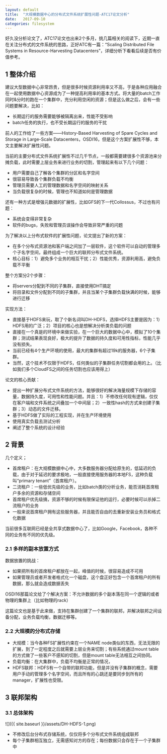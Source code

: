```yaml
---
layout: default
title:  "大规模数据中心的分布式文件系统扩展性问题-ATC17论文分析"
date:   2017-09-10
categories: filesystem
---
```


好久没分析论文了，ATC17论文也出来2个多月，挑几篇相关的阅读下，近期一直在关注分布式的文件系统的思路，正好ATC有一篇：“Scaling Distributed File Systems in Resource-Harvesting Datacenters”，详细分析下看看后续是否有价值参考。

## 1 整体介绍

建议大型数据中心非常昂贵，但是很多时候资源利用率又不高，于是各种应用融合在一起使用数据中心资源成为了一种提高利用率的基本方式。将大量的batch工作同时&分时的跑在一个集群中，充分利用空闲的资源；但是这么做之后，会有一些问题要解决，比如：

- 长期运行的服务需要能够被隔离出来，性能不受影响
- batch任务的执行，也不受长期运行的服务的干扰

前人的工作给了一些方案——History-Based Harvesting of Spare Cycles and Storage in Large-Scale Datacenters，OSDI16，但是这个方案扩展性不够，本文主要解决扩展性问题。

当前的主要分布式文件系统扩展性不过几千节点，一般都需要建很多个资源池来分摊负载，此时需要上层业务来进行业务的切割，管理起来有以下几个问题：

- 用户需要自己了解各个集群的分区和名字空间
- 很容易导致各个集群负载不均衡
- 管理员需要人工的管理数据和名字空间的映射关系
- 当负载很复杂的时候，管理也不知道如何是管理数据

还有一种方式是增强元数据的扩展性，比如GFS的下一代Collossus，不过也有问题：

- 系统会变得非常复杂
- 软件的bugs，失败和管理员误操作会导致非常严重的问题

为了解决以上分布式软件的扩展性问题，论文提出了新的方案：

- 在多个分布式资源池和客户端之间加了一层软件，这个软件可以自动的管理多个子名字空间，最终组成一个巨大的联邦分布式文件系统。
- 核心目标：1）避免多个业务的相互干扰；2）性能优秀，资源利用高，避免负载不平衡

整个方案分2个步骤：

- 将servers分配到不同的子集群，直接使用DHT搞定
- 将目录和文件分配到不同的子集群，并且当某个子集群负载快满的时候，能够进行迁移

实现方法：

- 直接基于HDFS来玩，取了个新名词叫DH-HDFS，选择HDFS主要是因为：1）HDFS用的广泛；2）项目的核心也是想解决分析类负载的问题
- 直接在一个真是的环境中来做实验，在一个巨大的数据中心中，模拟了10个集群；测试结果表现良好，极大的提升了数据的持久度和可用性指标，性能几乎没有损失。
- 当前已经有4个生产环境的使用，最大的集群有超过19k的服务器，6个子集群。
- 当然，这个技术不仅限于HDFS，任何类似的子集群任务切割都会用的上。（比如我们多个CloudFS之间的任务切割也应该用得上）

论文的核心贡献：

- 提出一种扩展分布式文件系统的方法，能够很好的解决海量规模下存储的容量，数据持久度，可用性和性能问题。并且：1）不修改任何现有逻辑，仅仅在客户端和文件系统之间叠加一个中间层；2）一致性hash的方式来创建子集群；3）动态的文件迁移。
- 基于HDFS做了实际的工程实现，并在生产环境使用
- 使用真实负载去测试分析
- 阐述了整个系统的设计经验

## 2 背景

几个定义；

- 首席租户：在大规模数据中心中，大多数服务器分配给原生的，低延迟的负载，由于对于延迟的要求极地，一般直接使用服务器的本地FS，这种负载叫“primary tenant”（首席租户）。
- 二流租户：一些低优先级的业务，比如batch类的分析业务，能否消耗首席租户多余的资源和存储空间
- 首席租户优先级搞，资源不够的时候有限保证他的运行，必要时候可以杀掉二流租户的业务
- 一般来说首席租户拥有这些服务器，并且能否自由的去重新安装业务员和格式化数据

当前很多互联网已经是全共享式数据中心了，比如Google，Facebook，各种不同的业务有不同的优先级。

### 2.1 多样的副本放置方式

数据放置的挑战：

- 如果把所有的首席租户都放在一起，峰值的时候，很容易造成不可用
- 如果管理员或者开发者格式化一个磁盘，这个盘正好包含一个首席租户的所有数据，那么就会造成数据丢失

OSDI16那篇论文给了个解决方案：不允许数据的多个副本落在同一个逻辑的或者物理的集群上（比如物理的rack）

这篇论文也是基于此来做，支持在集群创建了一个集群的联邦，并解决联邦之间设备分配，业务负载均衡，数据迁移等。

### 2.2 大规模的分布式存储

- 大规模：当今各种FS扩展性约束在一个NAME node类似的东西，无法无限的扩展，到了一定程度之后就需要上层业务来切割；有些系统通过mount table的方式做了一些客户不感知的切割，但是mount table无法相互之间协同。
- 负载均衡：在大集群中，负载不均衡是正常的情况，
- HDFS联邦：HDFS有一个自带的联邦功能，但是并没有子集群的概念，需要用户手动的管理多个名字空间，而且所有的心跳还是要同步到所有的manager，扩展性也受限。

## 3 联邦架构

### 3.1 总体架构

![]({{ site.baseurl }}/assets/DH-HDFS-1.png)

- 不修改后台分布式存储系统，仅仅将多个分布式文件系统组成联邦
- 每个子集群相互独立，无需感知对方的存在；每份数据只会存在于一个子集群中
